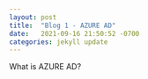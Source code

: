 ```yaml
---
layout: post
title:  "Blog 1 - AZURE AD"
date:   2021-09-16 21:50:52 -0700
categories: jekyll update
---
```

What is AZURE AD?


